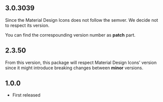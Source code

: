 ## 3.0.3039

Since the Material Design Icons does not follow the semver. We decide not to respect its version. 

You can find the correspounding version number as **patch** part.

## 2.3.50

From this version, this package will respect Material Design Icons' version since it might introduce breaking changes between **minor** versions.

## 1.0.0

* First released